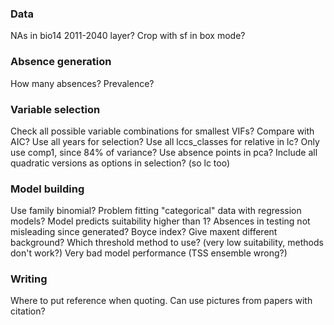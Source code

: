 ### Data
NAs in bio14 2011-2040 layer?
Crop with sf in box mode?

### Absence generation
How many absences? Prevalence?

### Variable selection 
Check all possible variable combinations for smallest VIFs?
Compare with AIC?
Use all years for selection?
Use all lccs_classes for relative in lc?
Only use comp1, since 84% of variance?
Use absence points in pca?
Include all quadratic versions as options in selection? (so lc too)
### Model building
Use family binomial?
Problem fitting "categorical" data with regression models?
Model predicts suitability higher than 1?
Absences in testing not misleading since generated? Boyce index?
Give maxent different background?
Which threshold method to use? (very low suitability, methods don't work?)
Very bad model performance (TSS ensemble wrong?)

### Writing
Where to put reference when quoting.
Can use pictures from papers with citation?
